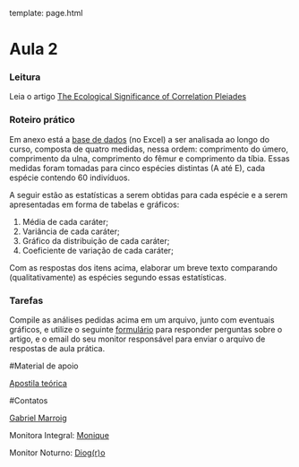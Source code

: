 template: page.html

# Aula 2

### Leitura

Leia o artigo [The Ecological Significance of
Correlation Pleiades](http://www.jstor.org/stable/2405824)

### Roteiro prático

Em anexo está a [base de dados](/bio507/static/dados.csv) (no Excel)
a ser analisada ao longo do curso, composta de quatro medidas, nessa
ordem: comprimento do úmero, comprimento da ulna, comprimento do
fêmur e comprimento da tíbia. Essas medidas foram tomadas para cinco
espécies distintas (A até E), cada espécie contendo 60 indivíduos.

A seguir estão as estatísticas a serem obtidas para cada espécie e a
serem apresentadas em forma de tabelas e gráficos:

 1. Média de cada caráter;
 2. Variância de cada caráter;
 3. Gráfico da distribuição de cada caráter;
 4. Coeficiente de variação de cada caráter;

Com as respostas dos itens acima, elaborar um breve texto comparando
(qualitativamente) as espécies segundo essas estatísticas.

### Tarefas

Compile as análises pedidas acima em um arquivo, junto com eventuais
gráficos, e utilize o seguinte [formulário](https://docs.google.com/forms/d/1fVCLIK8DTiR5GswDtbHooH0h_5a5yxkoqwQVhhCAUgU/viewform) para
responder perguntas sobre o artigo, e o email do seu monitor responsável para enviar o arquivo de respostas de
aula prática.

#Material de apoio

[Apostila teórica](https://github.com/lem-usp/apostila-bio-evol/blob/master/apostila-Bio507.pdf?raw=true)

#Contatos

<A HREF="mailto:&#103;&#109;&#097;&#114;&#114;&#111;&#105;&#103;&#064;&#103;&#109;&#097;&#105;&#108;&#046;&#099;&#111;&#109;">Gabriel Marroig </A>

Monitora Integral: <A HREF="mailto:&#109;&#111;&#110;&#105;&#113;&#117;&#101;&#046;&#110;&#111;&#117;&#097;&#105;&#108;&#104;&#101;&#116;&#097;&#115;&#064;&#103;&#109;&#097;&#105;&#108;&#046;&#099;&#111;&#109;&#032;">Monique</A>

Monitor Noturno: <A HREF="mailto:&#100;&#105;&#111;&#103;&#114;&#111;&#064;&#103;&#109;&#097;&#105;&#108;&#046;&#099;&#111;&#109;">Diog(r)o </A>

